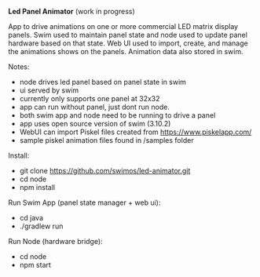 **Led Panel Animator**
(work in progress)

App to drive animations on one or more commercial LED matrix display panels. Swim used to maintain panel state and node used to update panel hardware based on that state. Web UI used to import, create, and manage the animations shows on the panels. Animation data also stored in swim.

Notes:
* node drives led panel based on panel state in swim
* ui served by swim
* currently only supports one panel at 32x32
* app can run without panel, just dont run node.
* both swim app and node need to be running to drive a panel
* app uses open source version of swim (3.10.2)
* WebUI can import Piskel files created from https://www.piskelapp.com/
* sample piskel animation files found in /samples folder

Install:
* git clone https://github.com/swimos/led-animator.git
* cd node
* npm install

Run Swim App (panel state manager + web ui):
* cd java
* ./gradlew run

Run Node (hardware bridge):
* cd node
* npm start